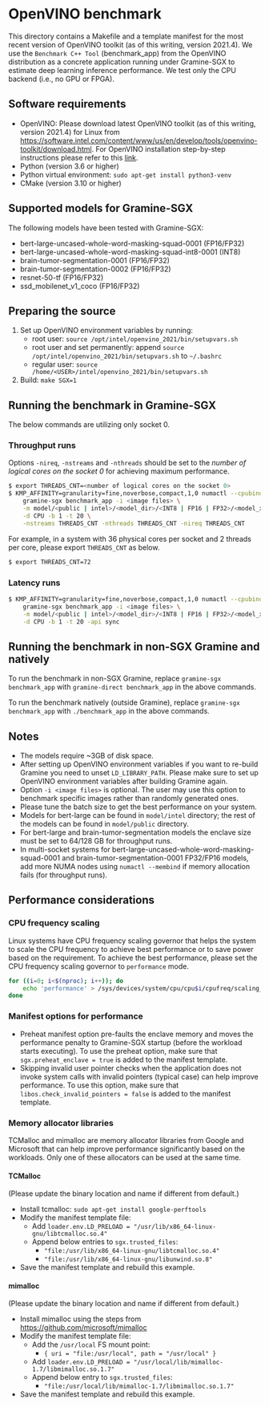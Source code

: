 # OpenVINO benchmark

This directory contains a Makefile and a template manifest for the most recent version of OpenVINO
toolkit (as of this writing, version 2021.4). We use the `Benchmark C++ Tool` (benchmark_app) from
the OpenVINO distribution as a concrete application running under Gramine-SGX to estimate deep
learning inference performance. We test only the CPU backend (i.e., no GPU or FPGA).

## Software requirements

- OpenVINO: Please download latest OpenVINO toolkit (as of this writing, version 2021.4) for Linux
  from https://software.intel.com/content/www/us/en/develop/tools/openvino-toolkit/download.html.
  For OpenVINO installation step-by-step instructions please refer to this
[link](https://docs.openvino.ai/2021.4/openvino_docs_install_guides_installing_openvino_linux.html).
- Python (version 3.6 or higher)
- Python virtual environment: `sudo apt-get install python3-venv`
- CMake (version 3.10 or higher)

## Supported models for Gramine-SGX

The following models have been tested with Gramine-SGX:

- bert-large-uncased-whole-word-masking-squad-0001 (FP16/FP32)
- bert-large-uncased-whole-word-masking-squad-int8-0001 (INT8)
- brain-tumor-segmentation-0001 (FP16/FP32)
- brain-tumor-segmentation-0002 (FP16/FP32)
- resnet-50-tf (FP16/FP32)
- ssd_mobilenet_v1_coco (FP16/FP32)

## Preparing the source

1. Set up OpenVINO environment variables by running:
    - root user: `source /opt/intel/openvino_2021/bin/setupvars.sh`
    - root user and set permanently: append `source /opt/intel/openvino_2021/bin/setupvars.sh` to
      `~/.bashrc`
    - regular user: `source /home/<USER>/intel/openvino_2021/bin/setupvars.sh`
2. Build: `make SGX=1`

## Running the benchmark in Gramine-SGX

The below commands are utilizing only socket 0.

### Throughput runs

Options `-nireq`, `-nstreams` and `-nthreads` should be set to the *number of logical cores on the
socket 0* for achieving maximum performance.

```bash
$ export THREADS_CNT=<number of logical cores on the socket 0>
$ KMP_AFFINITY=granularity=fine,noverbose,compact,1,0 numactl --cpubind=0 --membind=0 \
    gramine-sgx benchmark_app -i <image files> \
    -m model/<public | intel>/<model_dir>/<INT8 | FP16 | FP32>/<model_xml_file> \
    -d CPU -b 1 -t 20 \
    -nstreams THREADS_CNT -nthreads THREADS_CNT -nireq THREADS_CNT
```

For example, in a system with 36 physical cores per socket and 2 threads per core, please export
`THREADS_CNT` as below.
```bash
$ export THREADS_CNT=72
```

### Latency runs

```bash
$ KMP_AFFINITY=granularity=fine,noverbose,compact,1,0 numactl --cpubind=0 --membind=0 \
    gramine-sgx benchmark_app -i <image files> \
    -m model/<public | intel>/<model_dir>/<INT8 | FP16 | FP32>/<model_xml_file> \
    -d CPU -b 1 -t 20 -api sync
```

## Running the benchmark in non-SGX Gramine and natively

To run the benchmark in non-SGX Gramine, replace `gramine-sgx benchmark_app` with
`gramine-direct benchmark_app` in the above commands.

To run the benchmark natively (outside Gramine), replace `gramine-sgx benchmark_app` with
`./benchmark_app` in the above commands.

## Notes

- The models require ~3GB of disk space.
- After setting up OpenVINO environment variables if you want to re-build Gramine you need to unset
  `LD_LIBRARY_PATH`. Please make sure to set up OpenVINO environment variables after building
  Gramine again.
- Option `-i <image files>` is optional. The user may use this option to benchmark specific images
  rather than randomly generated ones.
- Please tune the batch size to get the best performance on your system.
- Models for bert-large can be found in `model/intel` directory; the rest of the models can be found
  in `model/public` directory.
- For bert-large and brain-tumor-segmentation models the enclave size must be set to 64/128 GB for
  throughput runs.
- In multi-socket systems for bert-large-uncased-whole-word-masking-squad-0001 and
  brain-tumor-segmentation-0001 FP32/FP16 models, add more NUMA nodes using `numactl --membind` if
  memory allocation fails (for throughput runs).

## Performance considerations

### CPU frequency scaling

Linux systems have CPU frequency scaling governor that helps the system to scale the CPU frequency
to achieve best performance or to save power based on the requirement. To achieve the best
performance, please set the CPU frequency scaling governor to `performance` mode.

```bash
for ((i=0; i<$(nproc); i++)); do
    echo 'performance' > /sys/devices/system/cpu/cpu$i/cpufreq/scaling_governor;
done
```

### Manifest options for performance

- Preheat manifest option pre-faults the enclave memory and moves the performance penalty to
  Gramine-SGX startup (before the workload starts executing). To use the preheat option, make sure
  that `sgx.preheat_enclave = true` is added to the manifest template.
- Skipping invalid user pointer checks when the application does not invoke system calls with
  invalid pointers (typical case) can help improve performance. To use this option, make sure that
  `libos.check_invalid_pointers = false` is added to the manifest template.

### Memory allocator libraries

TCMalloc and mimalloc are memory allocator libraries from Google and Microsoft that can help improve
performance significantly based on the workloads. Only one of these allocators can be used at the
same time.

#### TCMalloc

(Please update the binary location and name if different from default.)

- Install tcmalloc: `sudo apt-get install google-perftools`
- Modify the manifest template file:
    - Add `loader.env.LD_PRELOAD = "/usr/lib/x86_64-linux-gnu/libtcmalloc.so.4"`
    - Append below entries to `sgx.trusted_files`:
        - `"file:/usr/lib/x86_64-linux-gnu/libtcmalloc.so.4"`
        - `"file:/usr/lib/x86_64-linux-gnu/libunwind.so.8"`
- Save the manifest template and rebuild this example.

#### mimalloc

(Please update the binary location and name if different from default.)

- Install mimalloc using the steps from https://github.com/microsoft/mimalloc
- Modify the manifest template file:
    - Add the `/usr/local` FS mount point:
        - `{ uri = "file:/usr/local", path = "/usr/local" }`
    - Add `loader.env.LD_PRELOAD = "/usr/local/lib/mimalloc-1.7/libmimalloc.so.1.7"`
    - Append below entry to `sgx.trusted_files`:
        - `"file:/usr/local/lib/mimalloc-1.7/libmimalloc.so.1.7"`
- Save the manifest template and rebuild this example.
